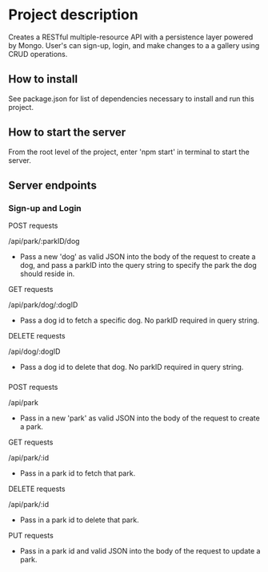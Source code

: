 # Project description

Creates a RESTful multiple-resource API with a persistence layer powered by Mongo. User's can sign-up, login, and make changes to a a gallery using CRUD operations.

## How to install

See package.json for list of dependencies necessary to install and run this project.

## How to start the server

From the root level of the project, enter 'npm start' in terminal to start the server.

## Server endpoints

### Sign-up and Login

POST requests

/api/park/:parkID/dog

* Pass a new 'dog' as valid JSON into the body of the request to create a dog, and pass a parkID into the query string to specify the park the dog should reside in.

GET requests

/api/park/dog/:dogID

* Pass a dog id to fetch a specific dog. No parkID required in query string.


DELETE requests

/api/dog/:dogID

* Pass a dog id to delete that dog. No parkID required in query string.


###

POST requests

/api/park

* Pass in a new 'park' as valid JSON into the body of the request to create a park.

GET requests

/api/park/:id

* Pass in a park id to fetch that park.

DELETE requests

/api/park/:id

* Pass in a park id to delete that park.

PUT requests

* Pass in a park id and valid JSON into the body of the request to update a park.
